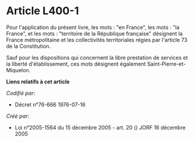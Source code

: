 # Article L400-1

Pour l'application du présent livre, les mots : "en France", les mots : "la France", et les mots : "territoire de la
République française" désignent la France métropolitaine et les collectivités territoriales régies par l'article 73 de la
Constitution.

Sauf pour les dispositions qui concernent la libre prestation de services et la liberté d'établissement, ces mots désignent
également Saint-Pierre-et-Miquelon.

**Liens relatifs à cet article**

_Codifié par_:

  - Décret n°76-666 1976-07-16

_Créé par_:

  - Loi n°2005-1564 du 15 décembre 2005 - art. 20 () JORF 16 décembre 2005
